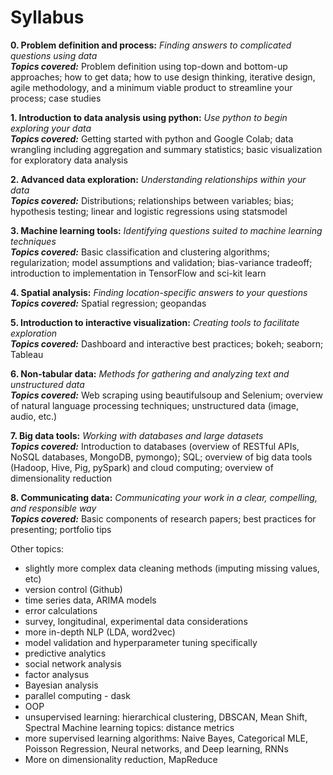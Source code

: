 # Syllabus 

**0. Problem definition and process:** *Finding answers to complicated questions using data*  
__*Topics covered:*__ Problem definition using top-down and bottom-up approaches; how to get data; how to use design thinking, iterative design, agile methodology, and a minimum viable product to streamline your process; case studies  
    
**1. Introduction to data analysis using python:** *Use python to begin exploring your data*  
__*Topics covered:*__ Getting started with python and Google Colab; data wrangling including aggregation and summary statistics; basic visualization for exploratory data analysis     
  
**2. Advanced data exploration:** *Understanding relationships within your data*  
__*Topics covered:*__ Distributions; relationships between variables; bias; hypothesis testing; linear and logistic regressions using statsmodel  
  
**3. Machine learning tools:** *Identifying questions suited to machine learning techniques*  
__*Topics covered:*__ Basic classification and clustering algorithms; regularization; model assumptions and validation; bias-variance tradeoff; introduction to implementation in TensorFlow and sci-kit learn   
  
**4. Spatial analysis:** *Finding location-specific answers to your questions*  
__*Topics covered:*__ Spatial regression; geopandas  
  
**5. Introduction to interactive visualization:** *Creating tools to facilitate exploration*  
__*Topics covered:*__ Dashboard and interactive best practices; bokeh; seaborn; Tableau  
  
**6. Non-tabular data:** *Methods for gathering and analyzing text and unstructured data*  
__*Topics covered:*__  Web scraping using beautifulsoup and Selenium; overview of natural language processing techniques; unstructured data (image, audio, etc.)
  
**7. Big data tools:** *Working with databases and large datasets*  
__*Topics covered:*__ Introduction to databases (overview of RESTful APIs, NoSQL databases, MongoDB, pymongo); SQL; overview of big data tools (Hadoop, Hive, Pig, pySpark) and cloud computing; overview of dimensionality reduction  
  
**8. Communicating data:** *Communicating your work in a clear, compelling, and responsible way*  
__*Topics covered:*__ Basic components of research papers; best practices for presenting; portfolio tips  
  
Other topics:
- slightly more complex data cleaning methods (imputing missing values, etc)
- version control (Github)
- time series data, ARIMA models
- error calculations
- survey, longitudinal, experimental data considerations
- more in-depth NLP (LDA, word2vec)
- model validation and hyperparameter tuning specifically
- predictive analytics
- social network analysis
- factor analysus
- Bayesian analysis
- parallel computing - dask
- OOP
- unsupervised learning: hierarchical clustering, DBSCAN, Mean Shift, Spectral Machine learning topics: distance metrics
- more supervised learning algorithms: Naive Bayes, Categorical MLE, Poisson Regression, Neural networks, and Deep learning, RNNs
- More on dimensionality reduction, MapReduce
